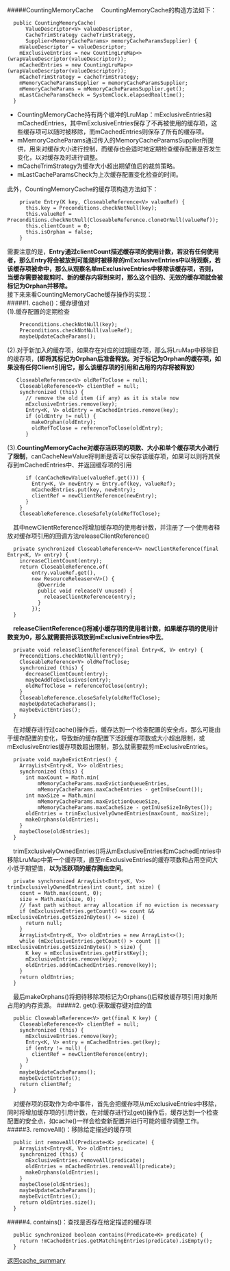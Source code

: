 #####CountingMemoryCache
&#8195;CountingMemoryCache的构造方法如下：
```
  public CountingMemoryCache(
      ValueDescriptor<V> valueDescriptor,
      CacheTrimStrategy cacheTrimStrategy,
      Supplier<MemoryCacheParams> memoryCacheParamsSupplier) {
    mValueDescriptor = valueDescriptor;
    mExclusiveEntries = new CountingLruMap<>(wrapValueDescriptor(valueDescriptor));
    mCachedEntries = new CountingLruMap<>(wrapValueDescriptor(valueDescriptor));
    mCacheTrimStrategy = cacheTrimStrategy;
    mMemoryCacheParamsSupplier = memoryCacheParamsSupplier;
    mMemoryCacheParams = mMemoryCacheParamsSupplier.get();
    mLastCacheParamsCheck = SystemClock.elapsedRealtime();
  }

```
- CountingMemoryCache持有两个缓冲的LruMap：mExclusiveEntries和mCachedEntries，其中mExclusiveEntries保存了不再被使用的缓存项，这些缓存项可以随时被移除，而mCachedEntries则保存了所有的缓存项。
- mMemoryCacheParams通过传入的MemoryCacheParamsSupplier所提供，用来对缓存大小进行控制，而缓存也会适时地定期检查缓存配置是否发生变化，以对缓存及时进行调整。
- mCacheTrimStrategy为缓存大小超出期望值后的裁剪策略。
- mLastCacheParamsCheck为上次缓存配置变化检查的时间。
    
此外，CountingMemoryCache的缓存项构造方法如下：
```
    private Entry(K key, CloseableReference<V> valueRef) {
      this.key = Preconditions.checkNotNull(key);
      this.valueRef = Preconditions.checkNotNull(CloseableReference.cloneOrNull(valueRef));
      this.clientCount = 0;
      this.isOrphan = false;
    }
```   
需要注意的是，**Entry通过clientCount描述缓存项的使用计数，若没有任何使用者，那么Entry将会被放到可能随时被移除的mExclusiveEntries中以待观察，若该缓存项被命中，那么从观察名单mExclusiveEntries中移除该缓存项，否则，当缓存需要被裁剪时、新的缓存内容到来时，那么这个旧的、无效的缓存项就会被标记为Orphan并移除。**   
接下来来看CountingMemoryCache缓存操作的实现：   
#####1. cache()：缓存键值对   
(1).缓存配置的定期检查
```
    Preconditions.checkNotNull(key);
    Preconditions.checkNotNull(valueRef);
    maybeUpdateCacheParams();
```
(2).对于新加入的缓存项，如果存在对应的过期缓存项，那么将LruMap中移除旧的缓存项，**(即将其标记为Orphan后准备释放。对于标记为Orphan的缓存项，如果没有任何Client引用它，那么该缓存项的引用和占用的内存将被释放）**
```
   CloseableReference<V> oldRefToClose = null;
    CloseableReference<V> clientRef = null;
    synchronized (this) {
      // remove the old item (if any) as it is stale now
      mExclusiveEntries.remove(key);
      Entry<K, V> oldEntry = mCachedEntries.remove(key);
      if (oldEntry != null) {
        makeOrphan(oldEntry);
        oldRefToClose = referenceToClose(oldEntry);
      }
```
(3).**CountingMemoryCache对缓存活跃项的项数、大小和单个缓存项大小进行了限制**，canCacheNewValue将判断是否可以保存该缓存项，如果可以则将其保存到mCachedEntries中、并返回缓存项的引用
```
      if (canCacheNewValue(valueRef.get())) {
        Entry<K, V> newEntry = Entry.of(key, valueRef);
        mCachedEntries.put(key, newEntry);
        clientRef = newClientReference(newEntry);
      }
    }
    CloseableReference.closeSafely(oldRefToClose);
```
&#8195;其中newClientReference将增加缓存项的使用者计数，并注册了一个使用者释放对缓存项引用的回调方法releaseClientReference()   
```
  private synchronized CloseableReference<V> newClientReference(final Entry<K, V> entry) {
    increaseClientCount(entry);
    return CloseableReference.of(
        entry.valueRef.get(),
        new ResourceReleaser<V>() {
          @Override
          public void release(V unused) {
            releaseClientReference(entry);
          }
        });
  }
```
&#8195;**releaseClientReference()将减小缓存项的使用者计数，如果缓存项的使用计数变为0，那么就需要把该项放到mExclusiveEntries中去**。
```
  private void releaseClientReference(final Entry<K, V> entry) {
    Preconditions.checkNotNull(entry);
    CloseableReference<V> oldRefToClose;
    synchronized (this) {
      decreaseClientCount(entry);
      maybeAddToExclusives(entry);
      oldRefToClose = referenceToClose(entry);
    }
    CloseableReference.closeSafely(oldRefToClose);
    maybeUpdateCacheParams();
    maybeEvictEntries();
  }
```
&#8195;在对缓存进行过cache()操作后，缓存达到一个检查配置的安全点，那么可能由于缓存配置的变化，导致新的缓存配置下活跃缓存项数或大小超出限制，或mExclusiveEntries缓存项数超出限制，那么就需要裁剪mExclusiveEntries。   
```
  private void maybeEvictEntries() {
    ArrayList<Entry<K, V>> oldEntries;
    synchronized (this) {
      int maxCount = Math.min(
          mMemoryCacheParams.maxEvictionQueueEntries,
          mMemoryCacheParams.maxCacheEntries - getInUseCount());
      int maxSize = Math.min(
          mMemoryCacheParams.maxEvictionQueueSize,
          mMemoryCacheParams.maxCacheSize - getInUseSizeInBytes());
      oldEntries = trimExclusivelyOwnedEntries(maxCount, maxSize);
      makeOrphans(oldEntries);
    }
    maybeClose(oldEntries);
  }
```
&#8195;trimExclusivelyOwnedEntries()将从mExclusiveEntries和mCachedEntries中移除LruMap中第一个缓存项，直至mExclusiveEntries的缓存项数和占用空间大小低于期望值，**以为活跃项的缓存腾出空间**。
```
  private synchronized ArrayList<Entry<K, V>> trimExclusivelyOwnedEntries(int count, int size) {
    count = Math.max(count, 0);
    size = Math.max(size, 0);
    // fast path without array allocation if no eviction is necessary
    if (mExclusiveEntries.getCount() <= count && mExclusiveEntries.getSizeInBytes() <= size) {
      return null;
    }
    ArrayList<Entry<K, V>> oldEntries = new ArrayList<>();
    while (mExclusiveEntries.getCount() > count || mExclusiveEntries.getSizeInBytes() > size) {
      K key = mExclusiveEntries.getFirstKey();
      mExclusiveEntries.remove(key);
      oldEntries.add(mCachedEntries.remove(key));
    }
    return oldEntries;
  }
```
&#8195;最后makeOrphans()将把待移除项标记为Orphans()后释放缓存项引用对象所占用的内存资源。
#####2. get():获取缓存键对应的值
```
  public CloseableReference<V> get(final K key) {
    CloseableReference<V> clientRef = null;
    synchronized (this) {
      mExclusiveEntries.remove(key);
      Entry<K, V> entry = mCachedEntries.get(key);
      if (entry != null) {
        clientRef = newClientReference(entry);
      }
    }
    maybeUpdateCacheParams();
    maybeEvictEntries();
    return clientRef;
  }
```
&#8195;对缓存项的获取作为命中事件，首先会把缓存项从mExclusiveEntries中移除，同时将增加缓存项的引用计数，在对缓存进行过get()操作后，缓存达到一个检查配置的安全点，如cache()一样会检查新配置并进行可能的缓存调整工作。
#####3. removeAll()：移除给定描述的缓存项
```
  public int removeAll(Predicate<K> predicate) {
    ArrayList<Entry<K, V>> oldEntries;
    synchronized (this) {
      mExclusiveEntries.removeAll(predicate);
      oldEntries = mCachedEntries.removeAll(predicate);
      makeOrphans(oldEntries);
    }
    maybeClose(oldEntries);
    maybeUpdateCacheParams();
    maybeEvictEntries();
    return oldEntries.size();
  }
```
#####4. contains()：查找是否存在给定描述的缓存项
```
  public synchronized boolean contains(Predicate<K> predicate) {
    return !mCachedEntries.getMatchingEntries(predicate).isEmpty();
  }
```

[返回cache_summary](https://github.com/icemoonlol/fresco-research-stuff/blob/master/main-stuff/cache_summary.md)


